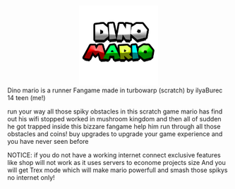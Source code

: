 <div align="center">
  <img src="https://raw.githubusercontent.com/ilyaBurec/Dino-Mario-Shop/main/Dino%20Mario%20logo.png" width="180px">
  <br>
</div>
Dino mario is a runner Fangame made in turbowarp (scratch) by ilyaBurec 14 teen (me!)

run your way all those spiky obstacles in this scratch game mario has find out his wifi stopped worked in mushroom kingdom and then all of sudden he got trapped inside this bizzare fangame
help him run through all those obstacles and coins!
buy upgrades to upgrade your game experience and you have never seen before

NOTICE: if you do not have a working internet connect exclusive features like shop will not work as it uses servers to econome projects size And you will get Trex mode which will make mario powerfull and smash those
spikys no internet only!
